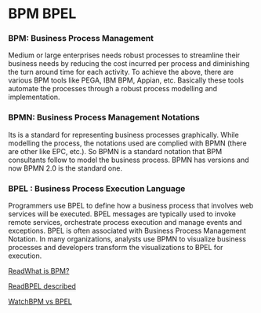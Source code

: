 # BPM BPEL

### BPM: Business Process Management

Medium or large enterprises needs robust processes to streamline their business needs by reducing the cost incurred per process and diminishing the turn around time for each activity. To achieve the above, there are various BPM tools like PEGA, IBM BPM, Appian, etc. Basically these tools automate the processes through a robust process modelling and implementation.

### BPMN: Business Process Management Notations

Its is a standard for representing business processes graphically. While modelling the process, the notations used are complied with BPMN (there are other like EPC, etc.). So BPMN is a standard notation that BPM consultants follow to model the business process. BPMN has versions and now BPMN 2.0 is the standard one.

### BPEL : Business Process Execution Language

Programmers use BPEL to define how a business process that involves web services will be executed. BPEL messages are typically used to invoke remote services, orchestrate process execution and manage events and exceptions. BPEL is often associated with Business Process Management Notation. In many organizations, analysts use BPMN to visualize business processes and developers transform the visualizations to BPEL for execution.

[ReadWhat is BPM?](https://www.redhat.com/en/topics/automation/what-is-business-process-management)

[ReadBPEL described](https://www.ibm.com/docs/en/baw/19.x?topic=SS8JB4\_19.x/com.ibm.wbpm.wid.main.doc/prodoverview/topics/cbpelproc.html)

[WatchBPM vs BPEL](https://www.youtube.com/watch?v=V6nr5dnb1JQ)

